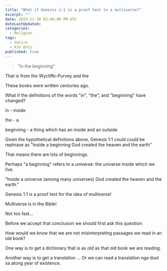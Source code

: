 ```yaml
---
title: "What if Genesis 1:1 is a proof text to a multiverse?"
excerpt: ""
date: 2023-11-30 03:40:00 PM UTC
dateLastUpdated:
categories:
  - Religion
tags: 
  - Satire
  - KJV Only
published: true
---
```



> "In the beginning"

That is from the Wycliffe-Purvey and the 

These books were written centuries ago.

What if the definitions of the words "in", "the", and "beginning" have changed?

in - inside

the - a

beginning - a thing which has an inside and an outside

Given the hypothetical definitions above, Genesis 1:1 could could be rephrase as "Inside a beginning God created the heaven and the earth"

That means there are lots of beginnings.

Perhaps "a beginning" refers to a universe: the universe inside which we live.

"Inside a universe (among many universes) God created the heaven and the earth."

Genesis 1:1 is a proof text for the idea of multiverse!

Multiverse is in the Bible!

Not too fast...

Before we accept that conclusion we should first ask this question:

How would we know that we are not misinterpreting passages we read in an old book?

One way is to get a dictionary that is as old as that old book we are reading.


Another way is to get a translation ... Or we can read a translation nga duol sa atong year of existence.




